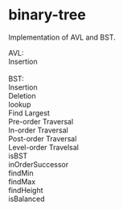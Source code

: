 # binary-tree

Implementation of AVL and BST.

AVL:<br>
Insertion<br>
<br>
BST:<br>
Insertion<br>
Deletion<br>
lookup<br>
Find Largest<br>
Pre-order Traversal<br>
In-order Traversal<br>
Post-order Traversal<br>
Level-order Travelsal<br>
isBST<br>
inOrderSuccessor<br>
findMin<br>
findMax<br>
findHeight<br>
isBalanced<br>
